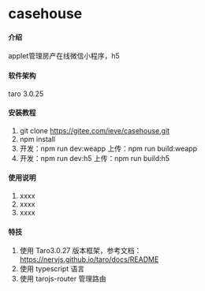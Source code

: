 # casehouse

#### 介绍
applet管理房产在线微信小程序，h5

#### 软件架构
taro 3.0.25


#### 安装教程

1.  git clone https://gitee.com/ieve/casehouse.git
2.  npm install
3.  开发：npm run dev:weapp 上传：npm run build:weapp
4.  开发：npm run dev:h5 上传：npm run build:h5


#### 使用说明

1.  xxxx
2.  xxxx
3.  xxxx

#### 特技

1.  使用 Taro3.0.27 版本框架，参考文档：https://nervjs.github.io/taro/docs/README
2.  使用 typescript 语言
3.  使用 tarojs-router 管理路由
